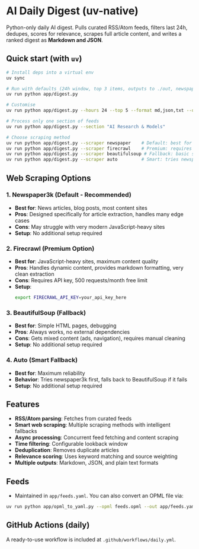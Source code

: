 # AI Daily Digest (uv-native)

Python-only daily AI digest. Pulls curated RSS/Atom feeds, filters last 24h, dedupes, scores for relevance, scrapes full article content, and writes a ranked digest as **Markdown and JSON**.

## Quick start (with `uv`)
```bash
# Install deps into a virtual env
uv sync

# Run with defaults (24h window, top 3 items, outputs to ./out, newspaper3k scraping)
uv run python app/digest.py

# Customise
uv run python app/digest.py --hours 24 --top 5 --format md,json,txt --out ./out

# Process only one section of feeds
uv run python app/digest.py --section "AI Research & Models"

# Choose scraping method
uv run python app/digest.py --scraper newspaper    # Default: best for articles
uv run python app/digest.py --scraper firecrawl    # Premium: requires API key  
uv run python app/digest.py --scraper beautifulsoup # Fallback: basic scraping
uv run python app/digest.py --scraper auto         # Smart: tries newspaper then beautifulsoup
```

## Web Scraping Options

### 1. Newspaper3k (Default - Recommended)
- **Best for**: News articles, blog posts, most content sites
- **Pros**: Designed specifically for article extraction, handles many edge cases
- **Cons**: May struggle with very modern JavaScript-heavy sites
- **Setup**: No additional setup required

### 2. Firecrawl (Premium Option)
- **Best for**: JavaScript-heavy sites, maximum content quality
- **Pros**: Handles dynamic content, provides markdown formatting, very clean extraction
- **Cons**: Requires API key, 500 requests/month free limit
- **Setup**: 
  ```bash
  export FIRECRAWL_API_KEY=your_api_key_here
  ```

### 3. BeautifulSoup (Fallback)
- **Best for**: Simple HTML pages, debugging
- **Pros**: Always works, no external dependencies
- **Cons**: Gets mixed content (ads, navigation), requires manual cleaning
- **Setup**: No additional setup required

### 4. Auto (Smart Fallback)
- **Best for**: Maximum reliability
- **Behavior**: Tries newspaper3k first, falls back to BeautifulSoup if it fails
- **Setup**: No additional setup required

## Features
- **RSS/Atom parsing**: Fetches from curated feeds
- **Smart web scraping**: Multiple scraping methods with intelligent fallbacks
- **Async processing**: Concurrent feed fetching and content scraping
- **Time filtering**: Configurable lookback window
- **Deduplication**: Removes duplicate articles
- **Relevance scoring**: Uses keyword matching and source weighting
- **Multiple outputs**: Markdown, JSON, and plain text formats

## Feeds
- Maintained in `app/feeds.yaml`. You can also convert an OPML file via:
```bash
uv run python app/opml_to_yaml.py --opml feeds.opml --out app/feeds.yaml
```

## GitHub Actions (daily)
A ready-to-use workflow is included at `.github/workflows/daily.yml`.
